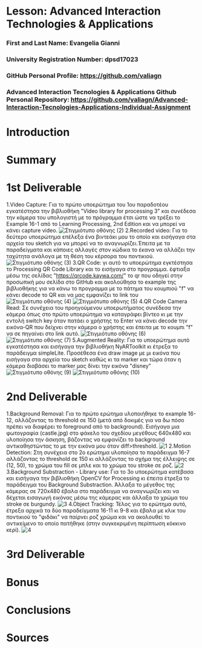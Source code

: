 # Lesson: Advanced Interaction Technologies & Applications

### First and Last Name: Evangelia Gianni
### University Registration Number: dpsd17023
### GitHub Personal Profile: https://github.com/valiagn
### Advanced Interaction Tecnologies & Applications Github Personal Repository: https://github.com/valiagn/Advanced-Interaction-Tecnologies-Applications-Individual-Assignment

# Introduction

# Summary


# 1st Deliverable

1.Video Capture: Για το πρώτο υποερώτημα του 1ου παραδοτέου εγκατέστησα την βιβλιοθήκη "Video library for processing 3" και συνέδεσα την κάμερα του υπολογιστή με το πρόγραμμα έτσι ώστε να τρέξει το Example 16-1 από το Learning Processing, 2nd Edition και να μπορεί να κάνει capture video.
![Στιγμιότυπο οθόνης (2)](https://user-images.githubusercontent.com/93785609/199462627-78ec42a7-ea60-4ad4-b2fb-81fd6fe05320.png)
2.Recorded video: Για το δεύτερο υποερώτημα επέλεξα ένα βιντεάκι μου το οποίο και εισήγαγα στα αρχεία του sketch για να μπορεί να το αναγνωρίζει.Έπειτα με τα παραδείγματα και κάποιες αλλαγές στον κώδικα το έκανα να αλλάζει την ταχύτητα ανάλογα με τη θέση του κέρσορα του ποντικιού.
![Στιγμιότυπο οθόνης (3)](https://user-images.githubusercontent.com/93785609/199462679-026c1389-2192-4865-bef0-f4bef08ec818.png)
3.QR Code: γι αυτό το υποερώτημα εγκτέστησα το Processing QR Code Library και το εισήγαγα στο προγραμμα. έφτιαξα μέσω της σελίδας "https://qrcode.kaywa.com/" το qr που οδηγεί στην προσωπική μου σελίδα στο GitHub και ακολούθησα το example της βιβλιοθήκης για να κάνω το προγραμμα με το πάτημα του κουμπιού "f" να κάνει decode το QR και να μας εμφανίζει το link του
![Στιγμιότυπο οθόνης (4)](https://user-images.githubusercontent.com/93785609/199462720-862edc7b-0950-49d3-a7db-17328bfe8dd4.png)
![Στιγμιότυπο οθόνης (5)](https://user-images.githubusercontent.com/93785609/199462744-29159359-ae60-4e87-be6f-526f1efcd679.png)
4.QR Code Camera Read: Σε συνέχεια του προηγούμενου υποερωτήματος συνέδεσα την κάμερα όπως στο πρώτο υποερώτημα να καταγράφει βίντεο κι με την εντολή switch key όταν πατάει ο χρήστης το Enter να κάνει decode την εικόνα-QR που δείχνει στην κάμερα ο χρήστης και έπειτα με το κουμπι "f" να σε πηγαίνει στο link αυτό.
![Στιγμιότυπο οθόνης (6)](https://user-images.githubusercontent.com/93785609/199462866-0a8fe60b-5364-4808-8deb-d5668dd098d0.png)
![Στιγμιότυπο οθόνης (7)](https://user-images.githubusercontent.com/93785609/199462897-6dbc7490-7a10-496b-a2de-89e2401f318f.png)
5.Augmented Reality: Για το υποερώτημα αυτό εγκατέστησα και εισήγαγα την βιβλιοθήκη ΝyARToolkit κι έτρεξα το παράδειγμα simpleLite. Προσέθεσα ένα draw image με μι εικόνα που εισήγαγα στα αρχεία του sketch καθώς κι τα marker και τώρα όταν η κάμερα διαβάσει το marker μας δίνει την εικόνα "disney"
![Στιγμιότυπο οθόνης (9)](https://user-images.githubusercontent.com/93785609/199462948-be2ee821-ddd6-4131-a48f-e9048e7ff8b6.png)
![Στιγμιότυπο οθόνης (10)](https://user-images.githubusercontent.com/93785609/199462973-36b48802-7cd6-4f79-a82c-3f472107b27f.png)
# 2nd Deliverable
1.Background Removal: Για το πρώτο ερώτημα υλοποιήθηκε το example 16-12, αλλάζοντας το threshold σε 150 (μετά από δοκιμές για να δω πόσο πρέπει να διαφέρει το foreground από το background). Εισήγαγα μια φωτογραφία (castle.jpg) στο φάκελο του σχεδίου μεγέθους 640x480 και υλοποίησα την άσκηση, βάζοντας να εμφανίζει το background αντικαθηστώντας το με την εικόνα μου όταν diff>threshold.
![1](https://user-images.githubusercontent.com/93785609/205003958-30bac7b6-c65b-49ef-a593-6f10d5c07f5b.png)
2.Motion Detection: Στη συνέχεια στο 2ο ερώτημα υλοποίησα το παράδειγμα 16-7 αλλάζοντας το threshold σε 150 κι αλλάζοντας το σχήμα της έλλειψης σε (12, 50), το χρώμα του fill σε μπλε και το χρώμα του stroke σε ροζ.
![2](https://user-images.githubusercontent.com/93785609/205004933-1fcfa746-4b94-44cf-83a2-1ee515051a64.png)
3.Background Substraction - Library use: Για το 3ο υποερώτημα κατέβασα και εισήγαγα την βιβλιοθήκη OpenCV for Processing κι έπειτα έτρεξα το παράδειγμα του Background Substraction. Άλλαξα το μέγεθος της κάμερας σε 720x480 έβαλα στο παράδειγμα να αναγνωρίζει και να δέχεται εισαγωγή εικόνας μέσω της κάμερας και άλλαξα το χρώμα του stroke σε burgundy.
![3](https://user-images.githubusercontent.com/93785609/205006029-52b1f66b-08ff-4c0d-ae66-8df6b8ababd0.png)
4.Object Tracking: Τέλος για το ερώτημα αυτό, έτρεξα αρχικά τα δύο παραδείγματα 16-11 κι 9-8 και έβαλα με κλικ του ποντικιού το "φιδάκι" να παίρνει ροζ χρώμα και να ακολουθεί το αντικείμενο το οποίο πατήθηκε (στην συγκεκριμένη περίπτωση κόκκινο κερί).
![4](https://user-images.githubusercontent.com/93785609/205007134-aa714a40-581b-43fb-86f5-9b39ce62ba6f.png)
# 3rd Deliverable 


# Bonus 


# Conclusions


# Sources
